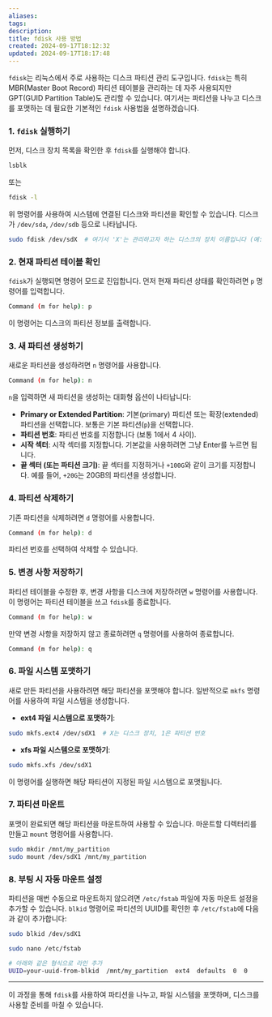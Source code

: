 ```yaml
---
aliases: 
tags: 
description:
title: fdisk 사용 방법
created: 2024-09-17T18:12:32
updated: 2024-09-17T18:17:48
---
```

`fdisk`는 리눅스에서 주로 사용하는 디스크 파티션 관리 도구입니다. `fdisk`는 특히 MBR(Master Boot Record) 파티션 테이블을 관리하는 데 자주 사용되지만 GPT(GUID Partition Table)도 관리할 수 있습니다. 여기서는 파티션을 나누고 디스크를 포맷하는 데 필요한 기본적인 `fdisk` 사용법을 설명하겠습니다.

### 1. **`fdisk` 실행하기**

먼저, 디스크 장치 목록을 확인한 후 `fdisk`를 실행해야 합니다.

```bash
lsblk
```

또는

```bash
fdisk -l
```

위 명령어를 사용하여 시스템에 연결된 디스크와 파티션을 확인할 수 있습니다. 디스크가 `/dev/sda`, `/dev/sdb` 등으로 나타납니다.

```bash
sudo fdisk /dev/sdX  # 여기서 'X'는 관리하고자 하는 디스크의 장치 이름입니다 (예: /dev/sda).
```

### 2. **현재 파티션 테이블 확인**

`fdisk`가 실행되면 명령어 모드로 진입합니다. 먼저 현재 파티션 상태를 확인하려면 `p` 명령어를 입력합니다.

```bash
Command (m for help): p
```

이 명령어는 디스크의 파티션 정보를 출력합니다.

### 3. **새 파티션 생성하기**

새로운 파티션을 생성하려면 `n` 명령어를 사용합니다.

```bash
Command (m for help): n
```

`n`을 입력하면 새 파티션을 생성하는 대화형 옵션이 나타납니다:

- **Primary or Extended Partition**: 기본(primary) 파티션 또는 확장(extended) 파티션을 선택합니다. 보통은 기본 파티션(`p`)을 선택합니다.
- **파티션 번호**: 파티션 번호를 지정합니다 (보통 1에서 4 사이).
- **시작 섹터**: 시작 섹터를 지정합니다. 기본값을 사용하려면 그냥 Enter를 누르면 됩니다.
- **끝 섹터 (또는 파티션 크기)**: 끝 섹터를 지정하거나 `+100G`와 같이 크기를 지정합니다. 예를 들어, `+20G`는 20GB의 파티션을 생성합니다.

### 4. **파티션 삭제하기**

기존 파티션을 삭제하려면 `d` 명령어를 사용합니다.

```bash
Command (m for help): d
```

파티션 번호를 선택하여 삭제할 수 있습니다.

### 5. **변경 사항 저장하기**

파티션 테이블을 수정한 후, 변경 사항을 디스크에 저장하려면 `w` 명령어를 사용합니다. 이 명령어는 파티션 테이블을 쓰고 `fdisk`를 종료합니다.

```bash
Command (m for help): w
```

만약 변경 사항을 저장하지 않고 종료하려면 `q` 명령어를 사용하여 종료합니다.

```bash
Command (m for help): q
```

### 6. **파일 시스템 포맷하기**

새로 만든 파티션을 사용하려면 해당 파티션을 포맷해야 합니다. 일반적으로 `mkfs` 명령어를 사용하여 파일 시스템을 생성합니다.

- **ext4 파일 시스템으로 포맷하기**:

```bash
sudo mkfs.ext4 /dev/sdX1  # X는 디스크 장치, 1은 파티션 번호
```

- **xfs 파일 시스템으로 포맷하기**:

```bash
sudo mkfs.xfs /dev/sdX1
```

이 명령어를 실행하면 해당 파티션이 지정된 파일 시스템으로 포맷됩니다.

### 7. **파티션 마운트**

포맷이 완료되면 해당 파티션을 마운트하여 사용할 수 있습니다. 마운트할 디렉터리를 만들고 `mount` 명령어를 사용합니다.

```bash
sudo mkdir /mnt/my_partition
sudo mount /dev/sdX1 /mnt/my_partition
```

### 8. **부팅 시 자동 마운트 설정**

파티션을 매번 수동으로 마운트하지 않으려면 `/etc/fstab` 파일에 자동 마운트 설정을 추가할 수 있습니다. `blkid` 명령어로 파티션의 UUID를 확인한 후 `/etc/fstab`에 다음과 같이 추가합니다:

```bash
sudo blkid /dev/sdX1

sudo nano /etc/fstab

# 아래와 같은 형식으로 라인 추가
UUID=your-uuid-from-blkid  /mnt/my_partition  ext4  defaults  0  0
```

---

이 과정을 통해 `fdisk`를 사용하여 파티션을 나누고, 파일 시스템을 포맷하며, 디스크를 사용할 준비를 마칠 수 있습니다.
